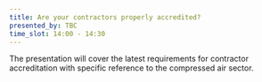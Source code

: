 ```yaml
---
title: Are your contractors properly accredited?
presented_by: TBC
time_slot: 14:00 - 14:30
---
```

The presentation will cover the latest requirements for contractor accreditation with specific reference to the compressed air sector.